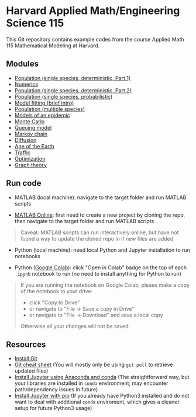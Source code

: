 # Harvard Applied Math/Engineering Science 115
This Git repository contains example codes from the course Applied Math 115 Mathematical Modeling at Harvard.

## Modules

- [Population (single species, deterministic, Part 1)](https://github.com/zhimingkuang/Harvard-AM-115/tree/main/01_population_single_1)
- [Numerics](https://github.com/zhimingkuang/Harvard-AM-115/tree/main/02_numerics)
- [Population (single species, deterministic, Part 2)](https://github.com/zhimingkuang/Harvard-AM-115/tree/main/03_population_single_2)
- [Population (single species, probabilistic)](https://github.com/zhimingkuang/Harvard-AM-115/tree/main/04_population_single_3)
- [Model fitting (brief intro)](https://github.com/zhimingkuang/Harvard-AM-115/tree/main/05_model_fitting)
- [Population (multiple species)](https://github.com/zhimingkuang/Harvard-AM-115/tree/main/06_population_multiple)
- [Models of an epidemic](https://github.com/zhimingkuang/Harvard-AM-115/tree/main/07_epidemic)
- [Monte Carlo](https://github.com/zhimingkuang/Harvard-AM-115/tree/main/08_monte_carlo)
- [Queuing model](https://github.com/zhimingkuang/Harvard-AM-115/tree/main/09_queuing)
- [Markov chain](https://github.com/zhimingkuang/Harvard-AM-115/tree/main/10_markov_chain)
- [Diffusion](https://github.com/zhimingkuang/Harvard-AM-115/tree/main/11_diffusion)
- [Age of the Earth](https://github.com/zhimingkuang/Harvard-AM-115/tree/main/12_earth_age)
- [Traffic](https://github.com/zhimingkuang/Harvard-AM-115/tree/main/13_traffic)
- [Optimization](https://github.com/zhimingkuang/Harvard-AM-115/tree/main/14_optimization)
- [Graph theory](https://github.com/zhimingkuang/Harvard-AM-115/tree/main/15_graph_theory)

## Run code

- MATLAB (local machine): navigate to the target folder and run MATLAB scripts
    
- [MATLAB Online](https://matlab.mathworks.com/): first need to create a new project by cloning the repo, then navigate to the target folder and run MATLAB scripts

> Caveat: MATLAB scripts can run interactively online, but have not found a way to update the cloned repo in if new files are added

- Python (local machine): need local Python and Jupyter installation to run notebooks

- Python ([Google Colab](https://colab.research.google.com/notebooks/welcome.ipynb)): click "Open in Colab" badge on the top of each `.ipynb` notebook to run (no need to install anything for Python to run)

> If you are running the notebook on Google Colab, please make a copy of the notebook to your drive:
>
> - click "Copy to Drive"
> - or navigate to "File -> Save a copy in Drive"
> - or navigate to "File -> Download" and save a local copy
>
> Otherwise all your changes will not be saved

## Resources

- [Install Git](https://www.atlassian.com/git/tutorials/install-git)
- [Git cheat sheet](https://education.github.com/git-cheat-sheet-education.pdf) (You will mostly only be using `git pull` to retrieve updated files)
- [Install Jupyter using Anaconda and conda](https://docs.jupyter.org/en/latest/install/notebook-classic.html#installing-jupyter-using-anaconda-and-conda) (The straightforward way, but your libraries are installed in `conda` environment; may encounter path/dependency issues in future)
- [Install Jupyter with pip](https://docs.jupyter.org/en/latest/install/notebook-classic.html#alternative-for-experienced-python-users-installing-jupyter-with-pip) (If you already have Python3 installed and do not want to deal with additional `conda` enviroment, which gives a cleaner setup for future Python3 usage)